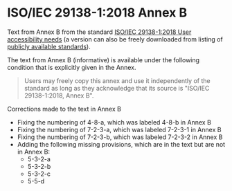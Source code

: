 # ISO/IEC 29138-1:2018 Annex B
Text from Annex B from the standard [ISO/IEC 29138-1:2018 User accessibility needs](https://www.iso.org/standard/71953.html) 
(a version can also be freely downloaded from listing of [publicly available standards](https://standards.iso.org/ittf/PubliclyAvailableStandards/index.html)).

The text from Annex B (informative) is available under the following condition that is explicitly given in the Annex.
> Users may freely copy this annex and use it independently of the standard as long as they acknowledge that its source is "ISO/IEC 29138-1:2018, Annex B".

Corrections made to the text in Annex B
 - Fixing the numbering of 4-8-a, which was labeled 4-8-b in Annex B
 - Fixing the numbering of 7-2-3-a, which was labeled 7-2-3-1 in Annex B
 - Fixing the numbering of 7-2-3-b, which was labeled 7-2-3-2 in Annex B
 - Adding the following missing provisions, which are in the text but are not in Annex B: 
   - 5-3-2-a
   - 5-3-2-b
   - 5-3-2-c
   - 5-5-d
